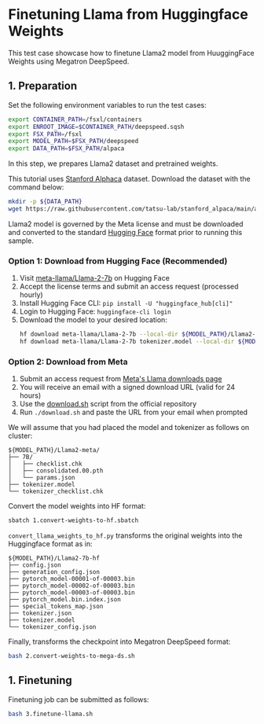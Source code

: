 # Finetuning Llama from Huggingface Weights

This test case showcase how to finetune Llama2 model from HuuggingFace Weights using Megatron DeepSpeed.

## 1. Preparation
Set the following environment variables to run the test cases:

```bash
export CONTAINER_PATH=/fsxl/containers
export ENROOT_IMAGE=$CONTAINER_PATH/deepspeed.sqsh
export FSX_PATH=/fsxl
export MODEL_PATH=$FSX_PATH/deepspeed
export DATA_PATH=$FSX_PATH/alpaca
```
In this step, we prepares Llama2 dataset and pretrained weights.

This tutorial uses [Stanford Alphaca](https://github.com/tatsu-lab/stanford_alpaca) dataset. Download the dataset with the command below:

```bash
mkdir -p ${DATA_PATH}
wget https://raw.githubusercontent.com/tatsu-lab/stanford_alpaca/main/alpaca_data.json -O ${DATA_PATH}/alpaca_data.json
```

Llama2 model is governed by the Meta license and must be downloaded and converted to the standard [Hugging Face](https://huggingface.co/) format prior to running this sample.

### Option 1: Download from Hugging Face (Recommended)
1. Visit [meta-llama/Llama-2-7b](https://huggingface.co/meta-llama/Llama-2-7b) on Hugging Face
2. Accept the license terms and submit an access request (processed hourly)
3. Install Hugging Face CLI: `pip install -U "huggingface_hub[cli]"`
4. Login to Hugging Face: `huggingface-cli login`
5. Download the model to your desired location:
   ```bash
   hf download meta-llama/Llama-2-7b --local-dir ${MODEL_PATH}/Llama2-meta/7B
   hf download meta-llama/Llama-2-7b tokenizer.model --local-dir ${MODEL_PATH}/Llama2-meta
   ```

### Option 2: Download from Meta
1. Submit an access request from [Meta's Llama downloads page](https://www.llama.com/llama-downloads/)
2. You will receive an email with a signed download URL (valid for 24 hours)
3. Use the [download.sh](https://github.com/meta-llama/llama/blob/main/download.sh) script from the official repository
4. Run `./download.sh` and paste the URL from your email when prompted  

We will assume that you had placed the model and tokenizer as follows on cluster:

```
${MODEL_PATH}/Llama2-meta/
├── 7B/
│   ├── checklist.chk
│   ├── consolidated.00.pth
│   └── params.json
├── tokenizer.model
└── tokenizer_checklist.chk
```

Convert the model weights into HF format:

```bash
sbatch 1.convert-weights-to-hf.sbatch
```

`convert_llama_weights_to_hf.py` transforms the original weights into the Huggingface format as in:

```
${MODEL_PATH}/Llama2-7b-hf
├── config.json
├── generation_config.json
├── pytorch_model-00001-of-00003.bin
├── pytorch_model-00002-of-00003.bin
├── pytorch_model-00003-of-00003.bin
├── pytorch_model.bin.index.json
├── special_tokens_map.json
├── tokenizer.json
├── tokenizer.model
└── tokenizer_config.json
```

Finally, transforms the checkpoint into Megatron DeepSpeed format:

```bash
bash 2.convert-weights-to-mega-ds.sh
```


## 1. Finetuning

Finetuning job can be submitted as follows:

```bash
bash 3.finetune-llama.sh
```